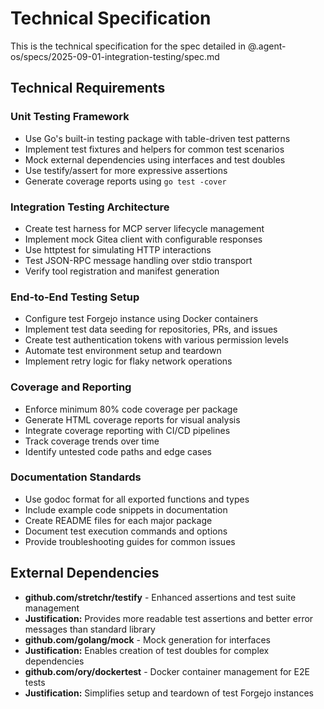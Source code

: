 # Technical Specification

This is the technical specification for the spec detailed in @.agent-os/specs/2025-09-01-integration-testing/spec.md

## Technical Requirements

### Unit Testing Framework
- Use Go's built-in testing package with table-driven test patterns
- Implement test fixtures and helpers for common test scenarios  
- Mock external dependencies using interfaces and test doubles
- Use testify/assert for more expressive assertions
- Generate coverage reports using `go test -cover`

### Integration Testing Architecture
- Create test harness for MCP server lifecycle management
- Implement mock Gitea client with configurable responses
- Use httptest for simulating HTTP interactions
- Test JSON-RPC message handling over stdio transport
- Verify tool registration and manifest generation

### End-to-End Testing Setup
- Configure test Forgejo instance using Docker containers
- Implement test data seeding for repositories, PRs, and issues
- Create test authentication tokens with various permission levels
- Automate test environment setup and teardown
- Implement retry logic for flaky network operations

### Coverage and Reporting
- Enforce minimum 80% code coverage per package
- Generate HTML coverage reports for visual analysis
- Integrate coverage reporting with CI/CD pipelines
- Track coverage trends over time
- Identify untested code paths and edge cases

### Documentation Standards
- Use godoc format for all exported functions and types
- Include example code snippets in documentation
- Create README files for each major package
- Document test execution commands and options
- Provide troubleshooting guides for common issues

## External Dependencies

- **github.com/stretchr/testify** - Enhanced assertions and test suite management
- **Justification:** Provides more readable test assertions and better error messages than standard library
- **github.com/golang/mock** - Mock generation for interfaces  
- **Justification:** Enables creation of test doubles for complex dependencies
- **github.com/ory/dockertest** - Docker container management for E2E tests
- **Justification:** Simplifies setup and teardown of test Forgejo instances